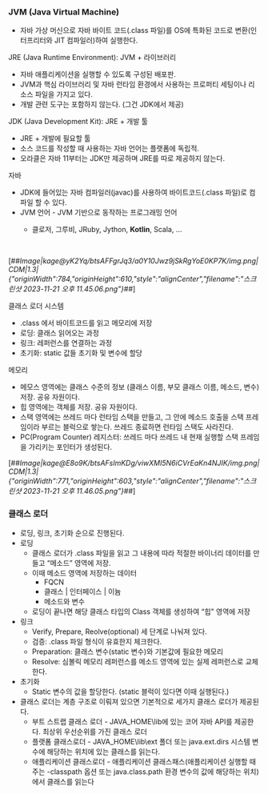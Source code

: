 ### JVM (Java Virtual Machine)

-   자바 가상 머신으로 자바 바이트 코드(.class 파일)를 OS에 특화된 코드로 변환(인터프리터와 JIT 컴파일러)하여 실행한다.

JRE (Java Runtime Environment): JVM + 라이브러리

-   자바 애플리케이션을 실행할 수 있도록 구성된 배포판.
-   JVM과 핵심 라이브러리 및 자바 런타임 환경에서 사용하는 프로퍼티 세팅이나 리소스 파일을 가지고 있다.
-   개발 관련 도구는 포함하지 않는다. (그건 JDK에서 제공)

JDK (Java Development Kit): JRE + 개발 툴

-   JRE + 개발에 필요할 툴
-   소스 코드를 작성할 때 사용하는 자바 언어는 플랫폼에 독립적.
-   오라클은 자바 11부터는 JDK만 제공하며 JRE를 따로 제공하지 않는다.

자바

-   JDK에 들어있는 자바 컴파일러(javac)를 사용하여 바이트코드(.class 파일)로 컴파일 할 수 있다.
-   JVM 언어 - JVM 기반으로 동작하는 프로그래밍 언어
    -   클로저, 그루비, JRuby, Jython, **Kotlin**, Scala, ...  
          
         

[##_Image|kage@yK2Yq/btsAFFgrJq3/a0Y10Jwz9jSkRgYoE0KP7K/img.png|CDM|1.3|{"originWidth":784,"originHeight":610,"style":"alignCenter","filename":"스크린샷 2023-11-21 오후 11.45.06.png"}_##]

클래스 로더 시스템

-   .class 에서 바이트코드를 읽고 메모리에 저장
-   로딩: 클래스 읽어오는 과정
-   링크: 레퍼런스를 연결하는 과정
-   초기화: static 값들 초기화 및 변수에 할당

메모리

-   메모스 영역에는 클래스 수준의 정보 (클래스 이름, 부모 클래스 이름, 메소드, 변수) 저장. 공유 자원이다.
-   힙 영역에는 객체를 저장. 공유 자원이다.
-   스택 영역에는 쓰레드 마다 런타임 스택을 만들고, 그 안에 메소드 호출을 스택 프레임이라 부르는 블럭으로 쌓는다. 쓰레드 종료하면 런타임 스택도 사라진다.
-   PC(Program Counter) 레지스터: 쓰레드 마다 쓰레드 내 현재 실행할 스택 프레임을 가리키는 포인터가 생성된다.  
      
      
    

[##_Image|kage@E8o9K/btsAFsImKDg/viwXMI5N6iCVrEaKn4NJIK/img.png|CDM|1.3|{"originWidth":771,"originHeight":603,"style":"alignCenter","filename":"스크린샷 2023-11-21 오후 11.46.05.png"}_##]

### 클래스 로더

-   로딩, 링크, 초기화 순으로 진행된다.
-   로딩
    -   클래스 로더가 .class 파일을 읽고 그 내용에 따라 적절한 바이너리 데이터를 만들고 “메소드” 영역에 저장.
    -   이때 메소드 영역에 저장하는 데이터
        -   FQCN
        -   클래스 | 인터페이스 | 이늄
        -   메소드와 변수
    -   로딩이 끝나면 해당 클래스 타입의 Class 객체를 생성하여 “힙" 영역에 저장
-   링크
    -   Verify, Prepare, Reolve(optional) 세 단계로 나눠져 있다.
    -   검증: .class 파일 형식이 유효한지 체크한다.
    -   Preparation: 클래스 변수(static 변수)와 기본값에 필요한 메모리
    -   Resolve: 심볼릭 메모리 레퍼런스를 메소드 영역에 있는 실제 레퍼런스로 교체한다.
-   초기화
    -   Static 변수의 값을 할당한다. (static 블럭이 있다면 이때 실행된다.)
-   클래스 로더는 계층 구조로 이뤄져 있으면 기본적으로 세가지 클래스 로더가 제공된다.
    -   부트 스트랩 클래스 로더 - JAVA\_HOME\\lib에 있는 코어 자바 API를 제공한다. 최상위 우선순위를 가진 클래스 로더
    -   플랫폼 클래스로더 - JAVA\_HOME\\lib\\ext 폴더 또는 java.ext.dirs 시스템 변수에 해당하는 위치에 있는 클래스를 읽는다.
    -   애플리케이션 클래스로더 - 애플리케이션 클래스패스(애플리케이션 실행할 때 주는 -classpath 옵션 또는 java.class.path 환경 변수의 값에 해당하는 위치)에서 클래스를 읽는다